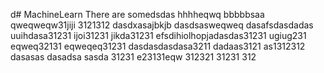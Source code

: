 d# MachineLearn
There are somedsdas
hhhheqwq
bbbbbsaa
qweqweqw31jiji
3121312
dasdxasajbkjb
dasdsasweqweq
dasafsdasdadas
uuihdasa31231
ijoi31231
jikda31231
efsdihiolhopjadasdas31231
ugiug231
eqweq32131
eqweqeq31231
dasdasdasdasa3211
dadaas3121
as1312312
dasasas
dasadsa
sasda
31231
e23131eqw
312321
31231
312
